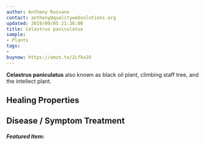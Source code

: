 ```yaml
---
author: Anthony Russano
contact: anthony@qualitywebsolutions.org
updated: 2019/09/05 21:36:00
title: Celastrus paniculatus
sample:
- Plants
tags:
- 
buynow: https://amzn.to/2Lfkx2O
---
```

**Celastrus paniculatus** also known as black oil plant, climbing staff tree, and the intellect plant.

## Healing Properties

## Disease / Symptom Treatment

<h5>Featured Item:</h5>
<script type="text/javascript">
amzn_assoc_tracking_id = "alchemistco07-20";
amzn_assoc_ad_mode = "manual";
amzn_assoc_ad_type = "smart";
amzn_assoc_marketplace = "amazon";
amzn_assoc_region = "US";
amzn_assoc_design = "enhanced_links";
amzn_assoc_asins = "B07HRS8RYY";
amzn_assoc_placement = "adunit";
amzn_assoc_linkid = "d2f6e8f04c7c9581ec6dd2c47b5a06b4";
</script>
<script src="//z-na.amazon-adsystem.com/widgets/onejs?MarketPlace=US"></script>

[^1]: **Title:** Pharmacotherapeutic Potential of Natural Products in Neurological Disorders <br>**Author(s):** Amritpal Singh SaroyaJaswinder Singh <br>**Institution(s):** Herbal Consultant Mohali India; Department of Pharmacology Sri Guru Ram Das Institute of Medical Science Amritsar India<br>**Publication:** <i>Springer Nature Singapore</i><br>**Date:** 20 June 2018<br>**Introduction:** <i>Natural Products have always played a pivotal role as sources for drug lead compounds. This book is aimed at providing inside purview of the scope of natural products (including herbal and marine) in the possible treatment of neurological disorders. The book explains pre-clinical neuropharmacological investigations done on herbs including Bacopa monnieri, Hypericum perforatum, Passiflora incarnata, Scutellaria baicalensis and Piper methysticum. It provides a comprehensive overview of the role of phytoconstituents like huperzine, curcumin, Salvinorin A, bioflavonoids, sulforaphane, tanshinone IIA, tetramethylpyrazine, tetrahydrocannabinol, and cannabidiol in the treatment of neurological disorders. The book provides a modern concept of herbal medications, neuropharmacology of marine bioactive products and Ayurvedic formulations, herbal drugs with abuse potential and neurotoxic mycotoxins.</i><br>**Link:** [Source](https://doi.org/10.1007/978-981-13-0289-3)<br>**Citations:**  